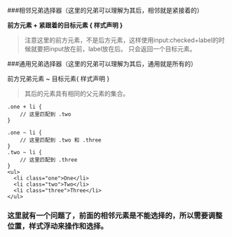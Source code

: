 

###相邻兄弟选择器（这里的兄弟可以理解为其后，相邻就是紧接着的）

**前方元素 + 紧跟着的目标元素 { 样式声明 }**
> 注意这里的前方元素，不是后方元素，这样使用input:checked+label的时候就要把input放在前，label放在后。
> 只会返回一个目标元素。




###通用兄弟选择器（这里的兄弟可以理解为其后，通用就是所有的）

前方兄弟元素 ~ 目标元素{ 样式声明 }

> 其后的元素具有相同的父元素的集合。

```
.one + li {
    // 这里匹配到 .two
}

.one ~ li {
    // 这里匹配到 .two 和 .three
}
.two ~ li {
    // 这里匹配到 .three
}
<ul>
  <li class="one">One</li>
  <li class="two">Two</li>
  <li class="three">Three</li>
</ul>
```

### 这里就有一个问题了，前面的相邻元素是不能选择的，所以需要调整位置，样式浮动来操作和选择。